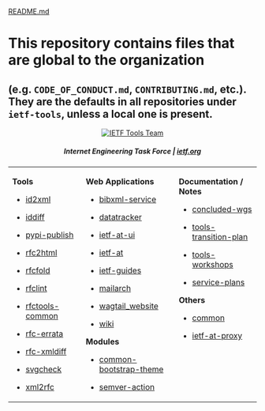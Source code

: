 [README.md](https://github.com/lostleolotus/.github/blob/README.md/README.md)
# This repository contains files that are global to the organization 
(e.g. `CODE_OF_CONDUCT.md`, `CONTRIBUTING.md`, etc.). 
They are the defaults in all repositories under `ietf-tools`, unless a local one is present.
----
<div align="center">

<a href="https://www.ietf.org/"><img src="https://raw.githubusercontent.com/ietf-tools/common/main/assets/logos/ietf-tools-team.svg" alt="IETF Tools Team" /></a>

##### Internet Engineering Task Force | [ietf.org](https://www.ietf.org/)

</div>

<div align="center">

<table><tbody><tr><td valign="top">

<img width="300" height="1" />

    

**Tools**

- [id2xml](https://github.com/ietf-tools/id2xml)

- [iddiff](https://github.com/ietf-tools/iddiff)

- [pypi-publish](https://github.com/ietf-tools/pypi-publish)

- [rfc2html](https://github.com/ietf-tools/rfc2html)

- [rfcfold](https://github.com/ietf-tools/rfcfold)

- [rfclint](https://github.com/ietf-tools/rfclint)

- [rfctools-common](https://github.com/ietf-tools/rfctools-common)

- [rfc-errata](https://github.com/ietf-tools/rfc-errata)

- [rfc-xmldiff](https://github.com/ietf-tools/rfc-xmldiff)

- [svgcheck](https://github.com/ietf-tools/svgcheck)

- [xml2rfc](https://github.com/ietf-tools/xml2rfc)

    

</td><td valign="top">

<img width="300" height="1" />

    

**Web Applications**

- [bibxml-service](https://github.com/ietf-tools/bibxml-service/)

- [datatracker](https://github.com/ietf-tools/datatracker)

- [ietf-at-ui](https://github.com/ietf-tools/ietf-at-ui)

- [ietf-at](https://github.com/ietf-tools/ietf-at)

- [ietf-guides](https://github.com/ietf-tools/ietf-guides)

- [mailarch](https://github.com/ietf-tools/mailarch)

- [wagtail_website](https://github.com/ietf-tools/wagtail_website)

- [wiki](https://github.com/ietf-tools/wiki)

    

**Modules**

    

- [common-bootstrap-theme](https://github.com/ietf-tools/common-bootstrap-theme)

- [semver-action](https://github.com/ietf-tools/semver-action)

    

</td><td valign="top">

<img width="300" height="1" />

    

**Documentation / Notes**

    

- [concluded-wgs](https://github.com/ietf-tools/concluded-wgs)

- [tools-transition-plan](https://github.com/ietf-tools/tools-transition-plan)

- [tools-workshops](https://github.com/ietf-tools/tools-workshops)

- [service-plans](https://github.com/ietf-tools/service-plans)

    

**Others**

- [common](https://github.com/ietf-tools/common)

- [ietf-at-proxy](https://github.com/ietf-tools/ietf-at-proxy)

    

</td></tr></tbody></table>

</div>
